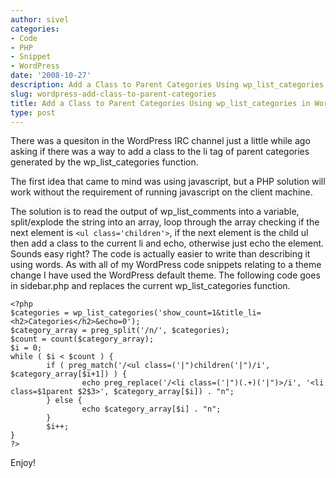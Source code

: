 ```yaml
---
author: sivel
categories:
- Code
- PHP
- Snippet
- WordPress
date: '2008-10-27'
description: Add a Class to Parent Categories Using wp_list_categories in WordPress
slug: wordpress-add-class-to-parent-categories
title: Add a Class to Parent Categories Using wp_list_categories in WordPress
type: post
---
```


There was a quesiton in the WordPress IRC channel just a little while ago asking if there was a way to add a class to the li tag of parent categories generated by the wp\_list\_categories function.

The first idea that came to mind was using javascript, but a PHP solution will work without the requirement of running javascript on the client machine.

The solution is to read the output of wp\_list\_comments into a variable, split/explode the string into an array, loop through the array checking if the next element is `<ul class='children'>`, if the next element is the child ul then add a class to the current li and echo, otherwise just echo the element. Sounds easy right? The code is actually easier to write than describing it using words. As with all of my WordPress code snippets relating to a theme change I have used the WordPress default theme. The following code goes in sidebar.php and replaces the current wp\_list\_categories function.

    <?php
    $categories = wp_list_categories('show_count=1&title_li=<h2>Categories</h2>&echo=0');
    $category_array = preg_split('/n/', $categories);
    $count = count($category_array);
    $i = 0;
    while ( $i < $count ) {
            if ( preg_match('/<ul class=('|")children('|")/i', $category_array[$i+1]) ) {
                    echo preg_replace('/<li class=('|")(.+)('|")>/i', '<li class=$1parent $2$3>', $category_array[$i]) . "n";
            } else {
                    echo $category_array[$i] . "n";
            }
            $i++;
    }
    ?>

Enjoy!
